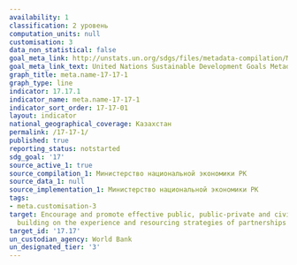 ```yaml
---
availability: 1
classification: 2 уровень
computation_units: null
customisation: 3
data_non_statistical: false
goal_meta_link: http://unstats.un.org/sdgs/files/metadata-compilation/Metadata-Goal-17.pdf
goal_meta_link_text: United Nations Sustainable Development Goals Metadata (pdf 468kB)
graph_title: meta.name-17-17-1
graph_type: line
indicator: 17.17.1
indicator_name: meta.name-17-17-1
indicator_sort_order: 17-17-01
layout: indicator
national_geographical_coverage: Казахстан
permalink: /17-17-1/
published: true
reporting_status: notstarted
sdg_goal: '17'
source_active_1: true
source_compilation_1: Министерство национальной экономики РК
source_data_1: null
source_implementation_1: Министерство национальной экономики РК
tags:
- meta.customisation-3
target: Encourage and promote effective public, public-private and civil society partnerships,
  building on the experience and resourcing strategies of partnerships
target_id: '17.17'
un_custodian_agency: World Bank
un_designated_tier: '3'
---
```

